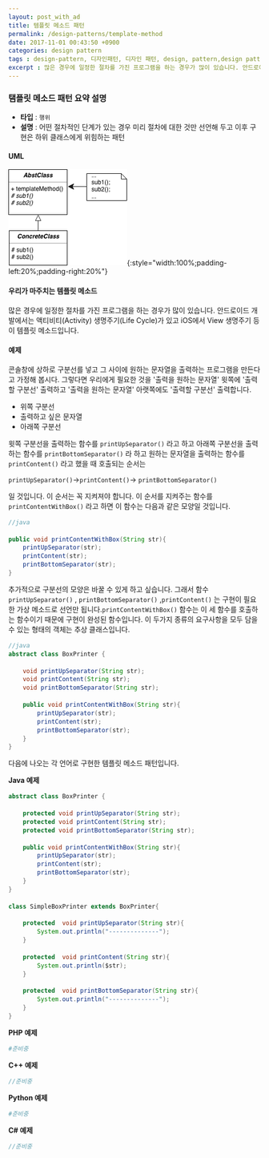 ```yaml
---
layout: post_with_ad
title: 템플릿 메소드 패턴
permalink: /design-patterns/template-method
date: 2017-11-01 00:43:50 +0900
categories: design pattern
tags : design-pattern, 디자인패턴, 디자인 패턴, design, pattern,design pattern,template method , template method pattern,gof pattern, gof 패턴
excerpt : 많은 경우에 일정한 절차를 가진 프로그램을 하는 경우가 많이 있습니다. 안드로이드 개발에서는 액티비티(Activity) 생명주기(Life Cycle)가 있고 VueJs 개발에서는 인스턴스 생명주기, iOS에서 View 생명주기 등이 템플릿 메소드입니다. 
---
```


### **탬플릿 메소드 패턴 요약 설명**

+ **타입** : `행위`
+ **설명** : 어떤 절차적인 단계가 있는 경우 미리 절차에 대한 것만 선언해 두고 이후 구현은 하위 클래스에게 위힘하는 패턴

#### **UML**

![](/images/dp/uml-template.png){:style="width:100%;padding-left:20%;padding-right:20%"}

#### **우리가 마주치는 템플릿 메소드**

많은 경우에 일정한 절차를 가진 프로그램을 하는 경우가 많이 있습니다. 안드로이드 개발에서는 액티비티(Activity) 생명주기(Life Cycle)가 있고 iOS에서 View 생명주기 등이 템플릿 메소드입니다. 

#### **예제**

콘솔창에 상하로 구분선를 넣고 그 사이에 원하는 문자열을 출력하는 프로그램을 만든다고 가정해 봅시다. 그렇다면 우리에게 필요한 것을 '출력을 원하는 문자열' 윗쪽에 '출력할 구분선' 출력하고 '출력을 원하는 문자열' 아랫쪽에도 '출력할 구분선' 출력합니다.

+ 위쪽 구분선
+ 출력하고 싶은 문자열
+ 아래쪽 구분선

윗쪽 구분선을 출력하는 함수를 `printUpSeparator()` 라고 하고 아래쪽 구분선을 출력하는 함수를 `printBottomSeparator()` 라 하고 원하는 문자열을 출력하는 함수를 `printContent()` 라고 했을 때 호출되는 순서는 

`printUpSeparator()`->`printContent()`-> `printBottomSeparator()` 

일 것입니다. 이 순서는 꼭 지켜져야 합니다. 이 순서를 지켜주는 함수를 `printContentWithBox()` 라고 하면 이 함수는 다음과 같은 모양일 것입니다.

```java
//java

public void printContentWithBox(String str){
	printUpSeparator(str);
	printContent(str);
	printBottomSeparator(str);
}

```

추가적으로 구분선의 모양은 바꿀 수 있게 하고 싶습니다. 그래서 함수 `printUpSeparator()` , `printBottomSeparator()` ,`printContent()` 는 구현이 필요한 가상 메소드로 선언만 됩니다.`printContentWithBox()` 함수는 이 세 함수를 호출하는 함수이기 때문에 구현이 완성된 함수입니다. 이 두가지 종류의 요구사항을 모두 담을 수 있는 형태의 객체는 추상 클래스입니다.

```java
//java
abstract class BoxPrinter {

	void printUpSeparator(String str);
	void printContent(String str);
	void printBottomSeparator(String str);

	public void printContentWithBox(String str){
		printUpSeparator(str);
		printContent(str);
		printBottomSeparator(str);
	}
}
```


다음에 나오는 각 언어로 구현한 템플릿 메소드 패턴입니다.

**Java 예제**

```java
abstract class BoxPrinter {
	
	protected void printUpSeparator(String str);
	protected void printContent(String str);
	protected void printBottomSeparator(String str);

	public void printContentWithBox(String str){
		printUpSeparator(str);
		printContent(str);
		printBottomSeparator(str);
	}
}

class SimpleBoxPrinter extends BoxPrinter{
	
	protected  void printUpSeparator(String str){
		System.out.println("--------------");
	}
	
	protected  void printContent(String str){
		System.out.println($str);
	}
	
	protected  void printBottomSeparator(String str){
		System.out.println("--------------");
	}
}
```


**PHP 예제**

```php
#준비중
```

**C++ 예제**

```cpp
//준비중
```

**Python 예제**

```python
#준비중
```

**C# 예제**

```csharp
//준비중
```
